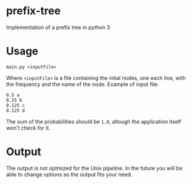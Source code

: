 # prefix-tree
Implementation of a prefix tree in python 3
# Usage
`main.py <inputFile>`

Where `<inputFile>` is a file containing the intial nodes, one each line, with the frequency and the name of the node.
Example of input file:

```
0.5 a
0.25 b
0.125 c
0.125 d
```

The sum of the probabilities should be `1.0`, altough the application itself won't check for it.

# Output
The output is not optmized for the Unix pipeline. In the future you will be able to change options so the output fits your need.
